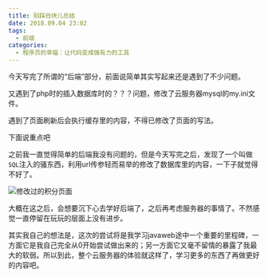 ```yaml
---
title: 别踩白块儿总结
date: 2018.09.04 23:02
tags:
  - 前端
categories:
  - 程序员的幸福：让代码变成强有力的工具
---
```


今天写完了所谓的“后端”部分，前面说简单其实写起来还是遇到了不少问题。

又遇到了php时的插入数据库时的？？？问题，修改了云服务器mysql的my.ini文件。

遇到了页面刷新后会执行缓存里的内容，不得已修改了页面的写法。

下面说重点吧

之前我一直觉得简单的后端我没有问题的，但是今天写完之后，发现了一个叫做`SQL`注入的骚东西，利用url传参轻而易举的修改了数据库里的内容，一下子就觉得不好了。

![修改过的积分页面](./images/bie-cai-bai-kuai-er-zong-jie/1.png)


大概在这之后，会想要沉下心去学好后端了，之后再考虑服务器的事情了。不然感觉一直停留在玩玩的层面上没有进步。

其实我自己的想法是，这次的尝试将是我学习javaweb途中一个重要的里程碑，一方面它是我自己完全从0开始尝试做出来的；另一方面它又毫不留情的暴露了我最大的软弱。所以到此，整个云服务器的体验就这样了，学习更多的东西了再做更好的内容吧。
